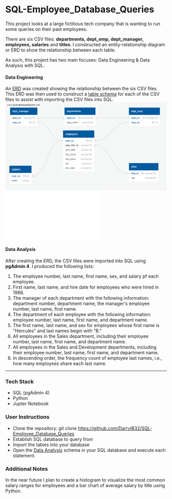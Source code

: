 # SQL-Employee_Database_Queries 
This project looks at a large fictitious tech company that is wanting to run some queries on their past employees. 

There are six CSV files:  **departments, dept_emp, dept_manager, employees, salaries** and **titles**.  I constructed an entity-relationship diagram or ERD to show the relationship between each table.

As such, this project has two main focuses: Data Engineering & Data Analysis with SQL.
#### Data Engineering
An [ERD](Data_Engineering/ERD.png) was created showing the relationship between the six CSV files. This ERD was then used to construct a [table schema](Data_Engineering/ERD-Documentation.pdf) for each of the CSV files to assist with importing the CSV files into SQL. 
![ERD](Data_Engineering/ERD.png)
![ERD-Documentation](Data_Engineering/ERD-Documentation.pdf) 
#### Data Analysis
After creating the ERD, the CSV files were imported into SQL using **pgAdmin 4**. I produced the following lists:
1. The employee number, last name, first name, sex, and salary pf each employee.
2. First name, last name, and hire date for employees who were hired in 1986.
3. The manager of each department with the following information: department number, department name, the manager's employee number, last name, first name.
4. The department of each employee with the following information: employee number, last name, first name, and department name.
5. The first name, last name, and sex for employees whose first name is "Hercules" and last names begin with "B."
6. All employees in the Sales department, including their employee number, last name, first name, and department name.
7. All employees in the Sales and Development departments, including their employee number, last name, first name, and department name.
8. In descending order, the frequency count of employee last names, i.e., how many employees share each last name.
---
### Tech Stack
* SQL (pgAdmin 4)
* Python
* Jupter Notebook

### User Instructions
* Clone the repository: git clone https://github.com/DarrylB32/SQL-Employee_Database_Queries 
* Establish SQL database to query from
* Import the tables into your database
* Open the [Data Analysis](Data_Analysis/data_analysis.sql) schema in your SQL database and execute each statement.
 
### Additional Notes
In the near future I plan to create a histogram to visualize the most common salary ranges for employees and a bar chart of average salary by title using Python.